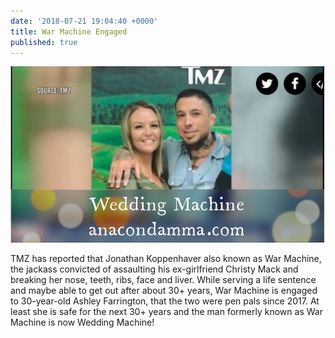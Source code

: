 ```yaml
---
date: '2018-07-21 19:04:40 +0000'
title: War Machine Engaged
published: true
---
```

![Wedding Machine](/site/static/images/WeddingMachine.jpg)

TMZ has reported that Jonathan Koppenhaver also known as War Machine, the jackass convicted of assaulting his ex-girlfriend Christy Mack and breaking her nose, teeth, ribs, face and liver. While serving a life sentence and maybe able to get out after about 30+ years, War Machine is engaged to 30-year-old Ashley Farrington, that the two were pen pals since 2017. At least she is safe for the next 30+ years and the man formerly known as War Machine is now Wedding Machine!
